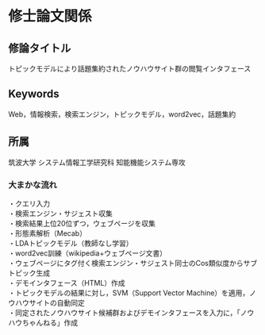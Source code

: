 # 修士論文関係

## 修論タイトル
トピックモデルにより話題集約されたノウハウサイト群の閲覧インタフェース

## Keywords
Web，情報検索，検索エンジン，トピックモデル，word2vec，話題集約

## 所属
筑波大学 システム情報工学研究科 知能機能システム専攻

### 大まかな流れ
・クエリ入力<br>
・検索エンジン・サジェスト収集<br>
・検索結果上位20位ずつ，ウェブページを収集<br>
・形態素解析（Mecab）<br>
・LDAトピックモデル（教師なし学習）<br>
・word2vec訓練（wikipedia+ウェブページ文書）<br>
・ウェブページにタグ付く検索エンジン・サジェスト同士のCos類似度からサブトピック生成<br>
・デモインタフェース（HTML）作成<br>
・トピックモデルの結果に対し，SVM（Support Vector Machine）を適用，ノウハウサイトの自動同定<br>
・同定されたノウハウサイト候補群およびデモインタフェースを入力に，「ノウハウちゃんねる」作成<br>

